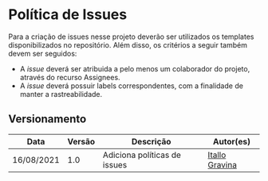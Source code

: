 # Política de Issues

Para a criação de issues nesse projeto deverão ser utilizados os templates disponibilizados no repositório. Além disso, os critérios a seguir também devem ser seguidos:  
- A _issue_ deverá ser atribuida a pelo menos um colaborador do projeto, através do recurso Assignees.
- A _issue_ deverá possuir labels correspondentes, com a finalidade de manter a rastreabilidade.

## Versionamento

| Data | Versão | Descrição | Autor(es) |
|------|------|------|------|
|16/08/2021|1.0|Adiciona políticas de issues| [Itallo Gravina](https://github.com/itallogravina) |
